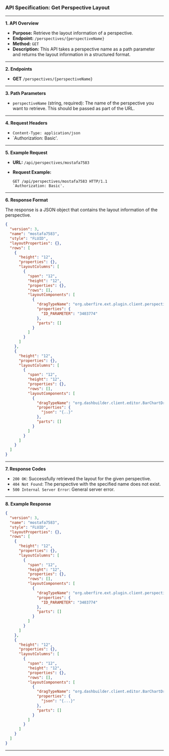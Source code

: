 ### API Specification: Get Perspective Layout

---

**1. API Overview**
   - **Purpose:** Retrieve the layout information of a perspective.
   - **Endpoint:** `/perspectives/{perspectiveName}`
   - **Method:** `GET`
   - **Description:** This API takes a perspective name as a path parameter and returns the layout information in a structured format.

---

**2. Endpoints**
   - **GET** `/perspectives/{perspectiveName}`

---

**3. Path Parameters**
   - `perspectiveName` (string, required): The name of the perspective you want to retrieve. This should be passed as part of the URL.

---

**4. Request Headers**
   - `Content-Type: application/json`
   - `Authorization: Basic'.

---

**5. Example Request**
   - **URL:** `/api/perspectives/mostafa7583`

   - **Request Example:**
     ```http
     GET /api/perspectives/mostafa7583 HTTP/1.1
     `Authorization: Basic'.
     ```

---

**6. Response Format**

   The response is a JSON object that contains the layout information of the perspective.

   ```json
   {
     "version": 3,
     "name": "mostafa7583",
     "style": "FLUID",
     "layoutProperties": {},
     "rows": [
       {
         "height": "12",
         "properties": {},
         "layoutColumns": [
           {
             "span": "12",
             "height": "12",
             "properties": {},
             "rows": [],
             "layoutComponents": [
               {
                 "dragTypeName": "org.uberfire.ext.plugin.client.perspective.editor.layout.editor.TargetDivDragComponent",
                 "properties": {
                   "ID_PARAMETER": "3403774"
                 },
                 "parts": []
               }
             ]
           }
         ]
       },
       {
         "height": "12",
         "properties": {},
         "layoutColumns": [
           {
             "span": "12",
             "height": "12",
             "properties": {},
             "rows": [],
             "layoutComponents": [
               {
                 "dragTypeName": "org.dashbuilder.client.editor.BarChartDragComponent",
                 "properties": {
                   "json": "{..}"
                 },
                 "parts": []
               }
             ]
           }
         ]
       }
     ]
   }
   ```

---

**7. Response Codes**
   - `200 OK`: Successfully retrieved the layout for the given perspective.
   - `404 Not Found`: The perspective with the specified name does not exist.
   - `500 Internal Server Error`: General server error.

---

**8. Example Response**
   ```json
   {
     "version": 3,
     "name": "mostafa7583",
     "style": "FLUID",
     "layoutProperties": {},
     "rows": [
       {
         "height": "12",
         "properties": {},
         "layoutColumns": [
           {
             "span": "12",
             "height": "12",
             "properties": {},
             "rows": [],
             "layoutComponents": [
               {
                 "dragTypeName": "org.uberfire.ext.plugin.client.perspective.editor.layout.editor.TargetDivDragComponent",
                 "properties": {
                   "ID_PARAMETER": "3403774"
                 },
                 "parts": []
               }
             ]
           }
         ]
       },
       {
         "height": "12",
         "properties": {},
         "layoutColumns": [
           {
             "span": "12",
             "height": "12",
             "properties": {},
             "rows": [],
             "layoutComponents": [
               {
                 "dragTypeName": "org.dashbuilder.client.editor.BarChartDragComponent",
                 "properties": {
                   "json": "{...}"
                 },
                 "parts": []
               }
             ]
           }
         ]
       }
     ]
   }
   ```

---
